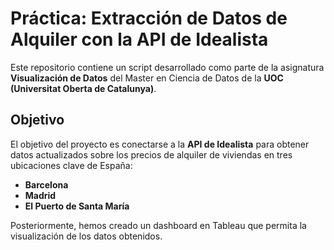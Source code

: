 # Práctica: Extracción de Datos de Alquiler con la API de Idealista

Este repositorio contiene un script desarrollado como parte de la asignatura **Visualización de Datos** del Master en Ciencia de Datos de la **UOC (Universitat Oberta de Catalunya)**.

## Objetivo

El objetivo del proyecto es conectarse a la **API de Idealista** para obtener datos actualizados sobre los precios de alquiler de viviendas en tres ubicaciones clave de España:

- **Barcelona**
- **Madrid**
- **El Puerto de Santa María**

Posteriormente, hemos creado un dashboard en Tableau que permita la visualización de los datos obtenidos.
